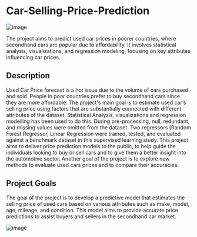 # Car-Selling-Price-Prediction 
![image](https://github.com/rishikaaleti/Car-Selling-Price-Prediction/assets/137991044/56c9872f-27c4-4cf1-9a9a-55f8d4100657)

The project aims to predict used car prices in poorer countries, where secondhand cars are popular due to affordability. It involves statistical analysis, visualizations, and regression modeling, focusing on key attributes influencing car prices.





## Description
Used Car Price forecast is a hot issue due to  the volume of cars purchased and sold. People in poor countries prefer to buy secondhand cars since they are more affordable. The project's main goal is to estimate used car’s selling price using factors that are substantially connected with different attributes of the dataset. Statistical Analysis, visualizations and regression modelling has been used to do this. 
During pre-processing, null, redundant, and missing values were omitted from the dataset. Two regressors (Random Forest Regressor, Linear Regression were trained, tested, and evaluated against a benchmark dataset in this supervised learning study. 
This project aims to deliver price prediction models to the public, to help guide the individuals looking to buy or sell cars and to give them a better insight into the automotive sector. Another goal of the project is to explore new methods to evaluate used cars prices and to compare their accuracies.




## Project Goals
The goal of the project is to develop a predictive model that estimates the selling price of used cars based on various attributes such as make, model, age, mileage, and condition. This model aims to provide accurate price predictions to assist buyers and sellers in the secondhand car market.

![image](https://github.com/rishikaaleti/Car-Selling-Price-Prediction/assets/137991044/f1957f80-c716-4c83-af7b-2654574ed7d1)

